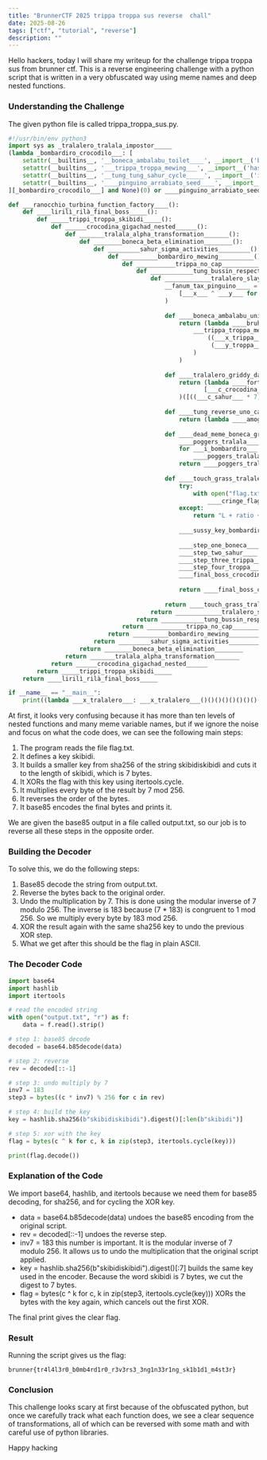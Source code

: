 ```yaml
---
title: "BrunnerCTF 2025 trippa troppa sus reverse  chall"
date: 2025-08-26
tags: ["ctf", "tutorial", "reverse"]
description: ""
---
```


Hello hackers, today I will share my writeup for the challenge trippa troppa sus from brunner ctf. This is a reverse engineering challenge with a python script that is written in a very obfuscated way using meme names and deep nested functions.

### Understanding the Challenge

The given python file is called trippa_troppa_sus.py.

```python
#!/usr/bin/env python3
import sys as _tralalero_tralala_impostor_____
(lambda _bombardiro_crocodilo___: [
    setattr(__builtins__, '__boneca_ambalabu_toilet____', __import__('base64').b85encode),
    setattr(__builtins__, '___trippa_troppa_mewing___', __import__('hashlib').sha256),
    setattr(__builtins__, '__tung_tung_sahur_cycle_____', __import__('itertools').cycle),
    setattr(__builtins__, '____pinguino_arrabiato_seed____', __import__('random').seed)
][_bombardiro_crocodilo___] and None)(0) or ____pinguino_arrabiato_seed____(69420)

def ___ranocchio_turbina_function_factory____():
    def ____lirilì_rilà_final_boss_____():
        def _____trippi_troppa_skibidi_____():
            def ______crocodina_gigachad_nested______():
                def _______tralala_alpha_transformation_______():
                    def ________boneca_beta_elimination________():
                        def _________sahur_sigma_activities_________():
                            def __________bombardiro_mewing__________():
                                def ___________trippa_no_cap___________():
                                    def ____________tung_bussin_respectfully____________():
                                        def _____________tralalero_slay_queen_energy_____________():
                                            __fanum_tax_pinguino____ = lambda ___cringe_normie_bombardiro___, ____based_chad_crocodilo____: (lambda ____uwu_owo_tralalero____: [__c__ for __c__ in ____uwu_owo_tralalero____])(
                                                [___x___ ^ ___y___ for ___x___, ___y___ in zip(___cringe_normie_bombardiro___, __tung_tung_sahur_cycle_____(____based_chad_crocodilo____))]
                                            )
                                            
                                            def ____boneca_ambalabu_university____(___x_trippa___, ___y_troppa___):
                                                return (lambda ____bruh_moment_lirilì____: ____bruh_moment_lirilì____.digest()[:len(___y_troppa___)])(
                                                    ___trippa_troppa_mewing___(
                                                        ((___x_trippa___.decode() if isinstance(___x_trippa___, bytes) else ___x_trippa___) + 
                                                         (___y_troppa___.decode() if isinstance(___y_troppa___, bytes) else ___y_troppa___)).encode()
                                                    )
                                                )
                                            
                                            def ____tralalero_griddy_dance____(___x_ranocchio___):
                                                return (lambda ____fortnite_bombardiro_pass____: 
                                                       [___c_crocodina___ for ___c_crocodina___ in ____fortnite_bombardiro_pass____]
                                                )([((___c_sahur___ * 7) % 256) for ___c_sahur___ in ___x_ranocchio___])
                                            
                                            def ____tung_reverse_uno_card____(___x_pinguino___):
                                                return (lambda ____amogus_sus_trippi____: ____amogus_sus_trippi____[::-1])(___x_pinguino___)
                                            
                                            def ____dead_meme_boneca_graveyard____():
                                                ____poggers_tralala____, ____chungus_rilà____, ____keanu_troppa____ = 1337, 420, 9000
                                                for ___i_bombardiro___ in (lambda ___x_crocodilo___: range(___x_crocodilo___))(5):
                                                    ____poggers_tralala____ = (____poggers_tralala____ * ____chungus_rilà____ + ____keanu_troppa____) % (___i_bombardiro___ + 7)
                                                return ____poggers_tralala____
                                            
                                            def ____touch_grass_tralalero_function____():
                                                try:
                                                    with open("flag.txt", "rb") as ____yeet_file_ambalabu____:
                                                        ____cringe_flag_pinguino____ = ____yeet_file_ambalabu____.read()
                                                except:
                                                    return "L + ratio + skill issue + no tralalero for you"
                                                
                                                ____sussy_key_bombardiro____ = b"skibidi"
                                                
                                                ____step_one_boneca____ = ____boneca_ambalabu_university____(____sussy_key_bombardiro____, ____sussy_key_bombardiro____)
                                                ____step_two_sahur____ = bytes(__fanum_tax_pinguino____(____cringe_flag_pinguino____, ____step_one_boneca____))
                                                ____step_three_trippa____ = bytes(____tralalero_griddy_dance____(____step_two_sahur____))
                                                ____step_four_troppa____ = ____tung_reverse_uno_card____(____step_three_trippa____)
                                                ____final_boss_crocodina____ = __boneca_ambalabu_toilet____(____step_four_troppa____).decode()
                                                
                                                return ____final_boss_crocodina____
                                            
                                            return ____touch_grass_tralalero_function____
                                        return _____________tralalero_slay_queen_energy_____________
                                    return ____________tung_bussin_respectfully____________
                                return ___________trippa_no_cap___________
                            return __________bombardiro_mewing__________
                        return _________sahur_sigma_activities_________
                    return ________boneca_beta_elimination________
                return _______tralala_alpha_transformation_______
            return ______crocodina_gigachad_nested______
        return _____trippi_troppa_skibidi_____
    return ____lirilì_rilà_final_boss_____

if __name__ == "__main__":
    print((lambda ___x_tralalero___: ___x_tralalero___()()()()()()()()()()()())(___ranocchio_turbina_function_factory____))
```

At first, it looks very confusing because it has more than ten levels of nested functions and many meme variable names, but if we ignore the noise and focus on what the code does, we can see the following main steps:

1.  The program reads the file flag.txt.
2.  It defines a key skibidi.
3.  It builds a smaller key from sha256 of the string skibidiskibidi and cuts it to the length of skibidi, which is 7 bytes.
4.  It XORs the flag with this key using itertools.cycle.
5.  It multiplies every byte of the result by 7 mod 256.
6.  It reverses the order of the bytes.
7.  It base85 encodes the final bytes and prints it.

We are given the base85 output in a file called output.txt, so our job is to reverse all these steps in the opposite order.

### Building the Decoder

To solve this, we do the following steps:

1.  Base85 decode the string from output.txt.
2.  Reverse the bytes back to the original order.
3.  Undo the multiplication by 7. This is done using the modular inverse of 7 modulo 256. The inverse is 183 because (7 * 183) is congruent to 1 mod 256. So we multiply every byte by 183 mod 256.
4.  XOR the result again with the same sha256 key to undo the previous XOR step.
5.  What we get after this should be the flag in plain ASCII.

### The Decoder Code

```python
import base64
import hashlib
import itertools

# read the encoded string
with open("output.txt", "r") as f:
    data = f.read().strip()

# step 1: base85 decode
decoded = base64.b85decode(data)

# step 2: reverse
rev = decoded[::-1]

# step 3: undo multiply by 7
inv7 = 183
step3 = bytes((c * inv7) % 256 for c in rev)

# step 4: build the key
key = hashlib.sha256(b"skibidiskibidi").digest()[:len(b"skibidi")]

# step 5: xor with the key
flag = bytes(c ^ k for c, k in zip(step3, itertools.cycle(key)))

print(flag.decode())
```

### Explanation of the Code

We import base64, hashlib, and itertools because we need them for base85 decoding, for sha256, and for cycling the XOR key.

-   data = base64.b85decode(data) undoes the base85 encoding from the original script.
-   rev = decoded[::-1] undoes the reverse step.
-   inv7 = 183 this number is important. It is the modular inverse of 7 modulo 256. It allows us to undo the multiplication that the original script applied.
-   key = hashlib.sha256(b"skibidiskibidi").digest()[:7] builds the same key used in the encoder. Because the word skibidi is 7 bytes, we cut the digest to 7 bytes.
-   flag = bytes(c ^ k for c, k in zip(step3, itertools.cycle(key))) XORs the bytes with the key again, which cancels out the first XOR.

The final print gives the clear flag.

### Result

Running the script gives us the flag:

```
brunner{tr4l4l3r0_b0mb4rd1r0_r3v3rs3_3ng1n33r1ng_sk1b1d1_m4st3r}
```

### Conclusion

This challenge looks scary at first because of the obfuscated python, but once we carefully track what each function does, we see a clear sequence of transformations, all of which can be reversed with some math and with careful use of python libraries.

Happy hacking

